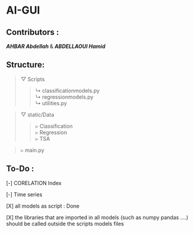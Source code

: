 # AI-GUI
## Contributors : 
<i> <b> AHBAR Abdellah </i> </b> &amp; <i> <b>ABDELLAOUI Hamid </i> </b>

## Structure:

> ▽ Scripts
>> ↳ classificationmodels.py  
>> ↳ regressionmodels.py  
>> ↳ utilities.py  

> ▽ static/Data  
>> ▹ Classification  
>> ▹ Regression  
>> ▹ TSA  

> ▹ main.py 



## To-Do :

[-] CORELATION Index

[-] Time series 

[X] all models as script : Done

[X] the libraries that are imported in all models (such as numpy pandas ....) should be called outside the scripts models files